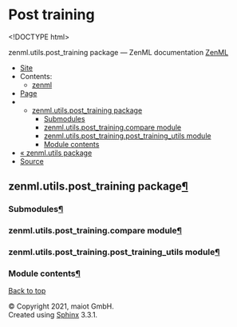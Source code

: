 # Post training

&lt;!DOCTYPE html&gt;

zenml.utils.post\_training package — ZenML documentation  [ZenML](https://github.com/maiot-io/zenml/tree/835d32fc4f6d33eb691f0e8311720240e7fa51d1/docs/sphinx_docs/_build/html/index.html)

*  [Site](https://github.com/maiot-io/zenml/tree/835d32fc4f6d33eb691f0e8311720240e7fa51d1/docs/sphinx_docs/_build/html/index.html)
  * Contents:
    * [zenml](https://github.com/maiot-io/zenml/tree/835d32fc4f6d33eb691f0e8311720240e7fa51d1/docs/sphinx_docs/_build/html/modules.html)
*  [Page](zenml.utils.post_training.md)
  * * [zenml.utils.post\_training package](zenml.utils.post_training.md)
      * [Submodules](zenml.utils.post_training.md#submodules)
      * [zenml.utils.post\_training.compare module](zenml.utils.post_training.md#zenml-utils-post-training-compare-module)
      * [zenml.utils.post\_training.post\_training\_utils module](zenml.utils.post_training.md#zenml-utils-post-training-post-training-utils-module)
      * [Module contents](zenml.utils.post_training.md#module-contents)
* [ « zenml.utils package](./)
*  [Source](https://github.com/maiot-io/zenml/tree/835d32fc4f6d33eb691f0e8311720240e7fa51d1/docs/sphinx_docs/_build/html/_sources/zenml.utils.post_training.rst.txt)

## zenml.utils.post\_training package[¶](zenml.utils.post_training.md#zenml-utils-post-training-package)

### Submodules[¶](zenml.utils.post_training.md#submodules)

### zenml.utils.post\_training.compare module[¶](zenml.utils.post_training.md#zenml-utils-post-training-compare-module)

### zenml.utils.post\_training.post\_training\_utils module[¶](zenml.utils.post_training.md#zenml-utils-post-training-post-training-utils-module)

### Module contents[¶](zenml.utils.post_training.md#module-contents)

 [Back to top](zenml.utils.post_training.md)

 © Copyright 2021, maiot GmbH.  
 Created using [Sphinx](http://sphinx-doc.org/) 3.3.1.  


